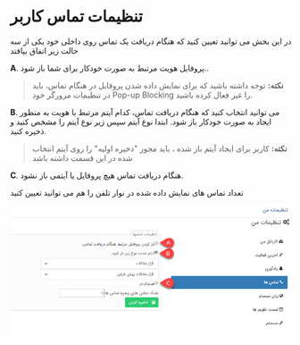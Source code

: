 # تنظیمات تماس کاربر

در این بخش می توانید تعیین کنید که هنگام دریافت یک تماس روی داخلی خود یکی از  سه حالت زیر اتفاق بیافتد

**A**. پروفایل هویت مرتبط به صورت خودکار برای شما باز شود..

> **نکته:** توجه داشته باشید که برای نمایش داده شدن پروفایل در هنگام تماس، باید در تنظیمات مرورگر خود Pop-up Blocking را غیر فعال کرده باشید.

**B**. می توانید انتخاب کنید که هنگام دریافت تماس، کدام آیتم مرتبط با هویت به منظور ایجاد به صورت خودکار باز شود. ابتدا نوع آیتم سپس زیر نوع آیتم را مشخص کنید و ذخیره کنید.

> **نکته:** کاربر برای ایجاد آیتم باز شده ، باید مجوز "ذخیره اولیه" را روی آیتم انتخاب شده در این قسمت  داشته باشد

**C**. هنگام دریافت تماس هیچ پروفایل یا آیتمی باز نشود.

تعداد تماس های نمایش داده شده در  نوار تلفن   را هم می توانید تعیین کنید

![تنظیمات تماس در تنظیمات من](./Images/User-call-setting2.5.6.png)

